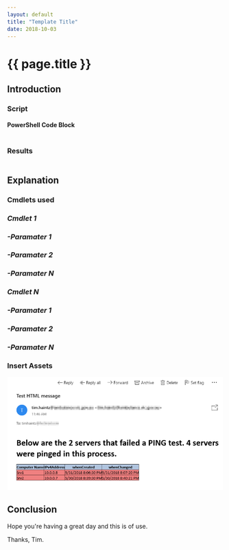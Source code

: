 ```yaml
---
layout: default
title: "Template Title"
date: 2018-10-03
---
```

# {{ page.title }}

## Introduction

### Script

#### PowerShell Code Block

```powershell

```

### Results

```powershell

```

## Explanation

### Cmdlets used

### *Cmdlet 1*

### *-Paramater 1*

### *-Paramater 2*

### *-Paramater N*

### *Cmdlet N*

### *-Paramater 1*

### *-Paramater 2*

### *-Paramater N*

### Insert Assets

![Name of Image](/assets/20180531/HTML-EmailAsFile.png)

## Conclusion

Hope you're having a great day and this is of use.

Thanks, Tim.

